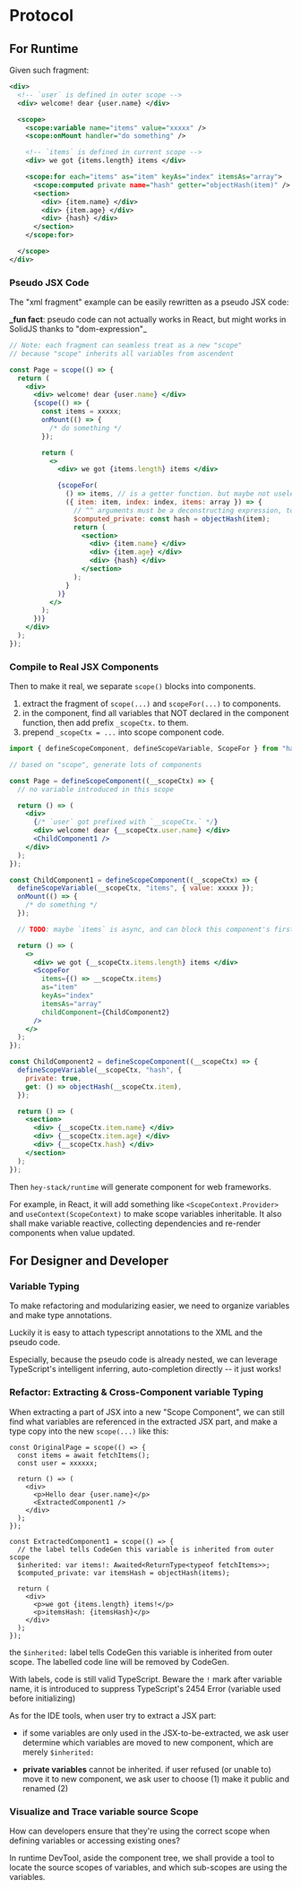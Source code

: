 # Protocol

## For Runtime

Given such fragment:

```xml
<div>
  <!-- `user` is defined in outer scope -->
  <div> welcome! dear {user.name} </div>

  <scope>
    <scope:variable name="items" value="xxxxx" />
    <scope:onMount handler="do something" />

    <!-- `items` is defined in current scope -->
    <div> we got {items.length} items </div>

    <scope:for each="items" as="item" keyAs="index" itemsAs="array">
      <scope:computed private name="hash" getter="objectHash(item)" />
      <section>
        <div> {item.name} </div>
        <div> {item.age} </div>
        <div> {hash} </div>
      </section>
    </scope:for>

  </scope>
</div>
```

### Pseudo JSX Code

The "xml fragment" example can be easily rewritten as a pseudo JSX code:

**\_fun fact**: pseudo code can not actually works in React, but might works in SolidJS thanks to "dom-expression"\_

```jsx
// Note: each fragment can seamless treat as a new "scope"
// because "scope" inherits all variables from ascendent

const Page = scope(() => {
  return (
    <div>
      <div> welcome! dear {user.name} </div>
      {scope(() => {
        const items = xxxxx;
        onMount(() => {
          /* do something */
        });

        return (
          <>
            <div> we got {items.length} items </div>

            {scopeFor(
              () => items, // is a getter function. but maybe not useless in SolidJS because "props" is a reactive object and `props.items` already reactive
              ({ item: item, index: index, items: array }) => {
                // ^^ arguments must be a deconstructing expression, to make TypeScript works and CodeGen analyze
                $computed_private: const hash = objectHash(item);
                return (
                  <section>
                    <div> {item.name} </div>
                    <div> {item.age} </div>
                    <div> {hash} </div>
                  </section>
                );
              }
            )}
          </>
        );
      })}
    </div>
  );
});
```

### Compile to Real JSX Components

Then to make it real, we separate `scope()` blocks into components.

1. extract the fragment of `scope(...)` and `scopeFor(...)` to components.
2. in the component, find all variables that NOT declared in the component function, then add prefix `_scopeCtx.` to them.
3. prepend `_scopeCtx = ...` into scope component code.

```jsx
import { defineScopeComponent, defineScopeVariable, ScopeFor } from "hay-stack/runtime";

// based on "scope", generate lots of components

const Page = defineScopeComponent((__scopeCtx) => {
  // no variable introduced in this scope

  return () => (
    <div>
      {/* `user` got prefixed with `__scopeCtx.` */}
      <div> welcome! dear {__scopeCtx.user.name} </div>
      <ChildComponent1 />
    </div>
  );
});

const ChildComponent1 = defineScopeComponent((__scopeCtx) => {
  defineScopeVariable(__scopeCtx, "items", { value: xxxxx });
  onMount(() => {
    /* do something */
  });

  // TODO: maybe `items` is async, and can block this component's first rendering

  return () => (
    <>
      <div> we got {__scopeCtx.items.length} items </div>
      <ScopeFor
        items={() => __scopeCtx.items}
        as="item"
        keyAs="index"
        itemsAs="array"
        childComponent={ChildComponent2}
      />
    </>
  );
});

const ChildComponent2 = defineScopeComponent((__scopeCtx) => {
  defineScopeVariable(__scopeCtx, "hash", {
    private: true,
    get: () => objectHash(__scopeCtx.item),
  });

  return () => (
    <section>
      <div> {__scopeCtx.item.name} </div>
      <div> {__scopeCtx.item.age} </div>
      <div> {__scopeCtx.hash} </div>
    </section>
  );
});
```

Then `hey-stack/runtime` will generate component for web frameworks.

For example, in React, it will add something like `<ScopeContext.Provider>` and `useContext(ScopeContext)` to make scope variables inheritable. It also shall make variable reactive, collecting dependencies and re-render components when value updated.

## For Designer and Developer

### Variable Typing

To make refactoring and modularizing easier, we need to organize variables and make type annotations.

Luckily it is easy to attach typescript annotations to the XML and the pseudo code.

Especially, because the pseudo code is already nested, we can leverage TypeScript's intelligent inferring, auto-completion directly -- it just works!

### Refactor: Extracting & Cross-Component variable Typing

When extracting a part of JSX into a new "Scope Component", we can still find what variables are referenced in the extracted JSX part, and make a type copy into the new `scope(...)` like this:

```tsx
const OriginalPage = scope(() => {
  const items = await fetchItems();
  const user = xxxxxx;

  return () => (
    <div>
      <p>Hello dear {user.name}</p>
      <ExtractedComponent1 />
    </div>
  );
});

const ExtractedComponent1 = scope(() => {
  // the label tells CodeGen this variable is inherited from outer scope
  $inherited: var items!: Awaited<ReturnType<typeof fetchItems>>;
  $computed_private: var itemsHash = objectHash(items);

  return (
    <div>
      <p>we got {items.length} items!</p>
      <p>itemsHash: {itemsHash}</p>
    </div>
  );
});
```

the `$inherited:` label tells CodeGen this variable is inherited from outer scope. The labelled code line will be removed by CodeGen.

With labels, code is still valid TypeScript. Beware the `!` mark after variable name, it is introduced to suppress TypeScript's 2454 Error (variable used before initializing)

As for the IDE tools, when user try to extract a JSX part:

- if some variables are only used in the JSX-to-be-extracted, we ask user determine which variables are moved to new component, which are merely `$inherited:`

- **private variables** cannot be inherited. if user refused (or unable to) move it to new component, we ask user to choose (1) make it public and renamed (2)

### Visualize and Trace variable source Scope

How can developers ensure that they're using the correct scope when defining variables or accessing existing ones?

In runtime DevTool, aside the component tree, we shall provide a tool to locate the source scopes of variables, and which sub-scopes are using the variables.
